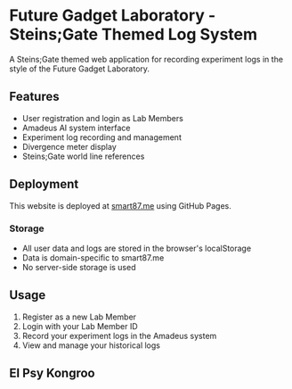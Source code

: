 # Future Gadget Laboratory - Steins;Gate Themed Log System

A Steins;Gate themed web application for recording experiment logs in the style of the Future Gadget Laboratory.

## Features

- User registration and login as Lab Members
- Amadeus AI system interface
- Experiment log recording and management
- Divergence meter display
- Steins;Gate world line references

## Deployment

This website is deployed at [smart87.me](https://smart87.me) using GitHub Pages.

### Storage

- All user data and logs are stored in the browser's localStorage
- Data is domain-specific to smart87.me
- No server-side storage is used

## Usage

1. Register as a new Lab Member
2. Login with your Lab Member ID
3. Record your experiment logs in the Amadeus system
4. View and manage your historical logs

## El Psy Kongroo
